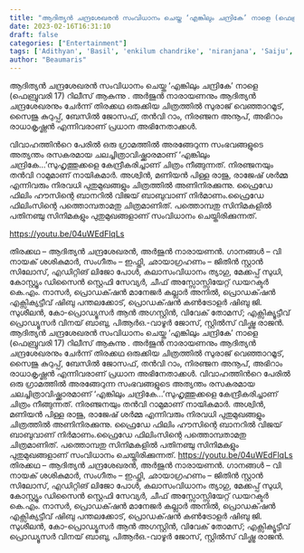 ```yaml
---
title: "ആദിത്യൻ ചന്ദ്രശേഖരൻ സംവിധാനം ചെയ്ത ‘എങ്കിലും ചന്ദ്രികേ’ നാളെ (ഫെബ്രുവരി 17) റിലീസ് ആകുന്നു"
date: 2023-02-16T16:31:10
draft: false
categories: ["Entertainment"]
tags: ['Adithyan', 'Basil', 'enkilum chandrike', 'niranjana', 'Saiju', 'Suraj', 'vijay babu']
author: "Beaumaris"
---
```


ആദിത്യൻ ചന്ദ്രശേഖരൻ സംവിധാനം ചെയ്ത ‘എങ്കിലും ചന്ദ്രികേ’ നാളെ (ഫെബ്രുവരി 17) റിലീസ് ആകുന്നു . അർജുൻ നാരായണനും ആദിത്യൻ ചന്ദ്രശേഖരനും ചേർന്ന് തിരക്കഥ ഒരുക്കിയ ചിത്രത്തിൽ സുരാജ് വെഞ്ഞാറമൂട്, സൈജു കുറുപ്പ്, ബേസിൽ ജോസഫ്, തൻവി റാം, നിരഞ്ജന അനൂപ്, അഭിറാം രാധാകൃഷ്ണൻ എന്നിവരാണ് പ്രധാന അഭിനേതാക്കൾ.

വിവാഹത്തിന്‍റെ പേരിൽ ഒരു ഗ്രാമത്തിൽ അരങ്ങേറുന്ന സംഭവങ്ങളുടെ അത്യന്തം രസകരമായ ചലച്ചിത്രാവിഷ്ക്കാരമാണ് ‘എങ്കിലും ചന്ദ്രികേ…’സുഹൃത്തുക്കളെ കേന്ദ്രീകരിച്ചാണ് ചിത്രം നീങ്ങുന്നത്. നിരഞ്ജനയും തൻവി റാമുമാണ് നായികമാർ. അശ്വിൻ, മണിയൻ പിള്ള രാജു, രാജേഷ് ശർമ്മ എന്നിവരും നിരവധി പുതുമുഖങ്ങളും ചിത്രത്തിൽ അണിനിരക്കുന്നു. ഫ്രൈഡേ ഫിലിം ഹൗസിന്റെ ബാനറിൽ വിജയ് ബാബുവാണ് നിർമാണം.ഫ്രൈഡേ ഫിലിംസിന്റെ പത്തൊമ്പതാമതു ചിത്രമാണിത്. പത്തൊമ്പതു സിനിമകളിൽ പതിനഞ്ചു സിനിമകളും പുതുമുഖങ്ങളാണ് സംവിധാനം ചെയ്തിരിക്കുന്നത്.

https://youtu.be/04uWEdFlqLs

തിരക്കഥ – ആദിത്യൻ ചന്ദ്രശേഖരൻ, അർജുൻ നാരായണൻ. ഗാനങ്ങൾ – വി നായക് ശശികുമാർ, സംഗീതം – ഇഫ്തി, ഛായാഗ്രഹണം – ജിതിൻ സ്റ്റാൻ സിലോസ്, എഡിറ്റിങ് ലിജോ പോൾ, കലാസംവിധാനം ത്യാഗു, മേക്കപ്പ് സുധി, കോസ്റ്റ്യൂം ഡിസൈൻ സ്റ്റെഫി സേവ്യർ, ചീഫ് അസ്സോസ്സിയേറ്റ് ഡയറക്ടർ കെ.എം. നാസർ, പ്രൊഡക്‌ഷൻ മാനേജർ കല്ലാർ അനിൽ, പ്രൊഡക്‌ഷൻ എക്സിക്യട്ടീവ് ഷിബു പന്തലക്കോട്, പ്രൊഡക്‌ഷൻ കൺട്രോളർ ഷിബു ജി. സുശീലൻ, കോ-പ്രൊഡ്യൂസർ ആൻ അഗസ്റ്റിൻ, വിവേക് തോമസ്; എക്സിക്യൂട്ടീവ് പ്രൊഡ്യൂസർ വിനയ് ബാബു, പിആർഒ.-വാഴൂർ ജോസ്, സ്റ്റിൽസ് വിഷ്ണു രാജൻ.
ആദിത്യൻ ചന്ദ്രശേഖരൻ സംവിധാനം ചെയ്ത ‘എങ്കിലും ചന്ദ്രികേ’ നാളെ (ഫെബ്രുവരി 17) റിലീസ് ആകുന്നു . അർജുൻ നാരായണനും ആദിത്യൻ ചന്ദ്രശേഖരനും ചേർന്ന് തിരക്കഥ ഒരുക്കിയ ചിത്രത്തിൽ സുരാജ് വെഞ്ഞാറമൂട്, സൈജു കുറുപ്പ്, ബേസിൽ ജോസഫ്, തൻവി റാം, നിരഞ്ജന അനൂപ്, അഭിറാം രാധാകൃഷ്ണൻ എന്നിവരാണ് പ്രധാന അഭിനേതാക്കൾ. വിവാഹത്തിന്‍റെ പേരിൽ ഒരു ഗ്രാമത്തിൽ അരങ്ങേറുന്ന സംഭവങ്ങളുടെ അത്യന്തം രസകരമായ ചലച്ചിത്രാവിഷ്ക്കാരമാണ് ‘എങ്കിലും ചന്ദ്രികേ…’സുഹൃത്തുക്കളെ കേന്ദ്രീകരിച്ചാണ് ചിത്രം നീങ്ങുന്നത്. നിരഞ്ജനയും തൻവി റാമുമാണ് നായികമാർ. അശ്വിൻ, മണിയൻ പിള്ള രാജു, രാജേഷ് ശർമ്മ എന്നിവരും നിരവധി പുതുമുഖങ്ങളും ചിത്രത്തിൽ അണിനിരക്കുന്നു. ഫ്രൈഡേ ഫിലിം ഹൗസിന്റെ ബാനറിൽ വിജയ് ബാബുവാണ് നിർമാണം.ഫ്രൈഡേ ഫിലിംസിന്റെ പത്തൊമ്പതാമതു ചിത്രമാണിത്. പത്തൊമ്പതു സിനിമകളിൽ പതിനഞ്ചു സിനിമകളും പുതുമുഖങ്ങളാണ് സംവിധാനം ചെയ്തിരിക്കുന്നത്. https://youtu.be/04uWEdFlqLs തിരക്കഥ – ആദിത്യൻ ചന്ദ്രശേഖരൻ, അർജുൻ നാരായണൻ. ഗാനങ്ങൾ – വി നായക് ശശികുമാർ, സംഗീതം – ഇഫ്തി, ഛായാഗ്രഹണം – ജിതിൻ സ്റ്റാൻ സിലോസ്, എഡിറ്റിങ് ലിജോ പോൾ, കലാസംവിധാനം ത്യാഗു, മേക്കപ്പ് സുധി, കോസ്റ്റ്യൂം ഡിസൈൻ സ്റ്റെഫി സേവ്യർ, ചീഫ് അസ്സോസ്സിയേറ്റ് ഡയറക്ടർ കെ.എം. നാസർ, പ്രൊഡക്‌ഷൻ മാനേജർ കല്ലാർ അനിൽ, പ്രൊഡക്‌ഷൻ എക്സിക്യട്ടീവ് ഷിബു പന്തലക്കോട്, പ്രൊഡക്‌ഷൻ കൺട്രോളർ ഷിബു ജി. സുശീലൻ, കോ-പ്രൊഡ്യൂസർ ആൻ അഗസ്റ്റിൻ, വിവേക് തോമസ്; എക്സിക്യൂട്ടീവ് പ്രൊഡ്യൂസർ വിനയ് ബാബു, പിആർഒ.-വാഴൂർ ജോസ്, സ്റ്റിൽസ് വിഷ്ണു രാജൻ.
